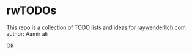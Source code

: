 # rwTODOs

This repo is a collection of TODO lists and ideas for raywenderlich.com
author: Aamir ali

Ok

